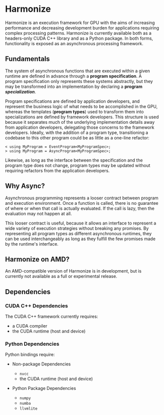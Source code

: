 # Harmonize

Harmonize is an execution framework for GPU with the aims of increasing performance and decreasing development burden for applications requiring complex processing patterns.
Harmonize is currently available both as a headers-only CUDA C++ library and as a Python package. In both forms, functionality is exposed as an asynchronous processing framework.

## Fundamentals

The system of asynchronous functions that are executed within a given runtime are defined in advance through a **program specification**.
A program specification only represents these systems abstractly, but they may be transformed into an implementation by declaring a **program** ***specialization***.

Program specifications are defined by application developers, and represent the business logic of what needs to be accomplished in the GPU, whereas the templates (**program types**) used to transform them into specializations are defined by framework developers.
This structure is used because it separates much of the underlying implementation details away from application developers, delegating those concerns to the framework developers.
Ideally, with the addition of a program type, transitioning a codebase to this other program could be as little as a one-line refactor:

```
< using MyProgram = EventProgram<MyProgramSpec>;
> using MyProgram = AsyncProgram<MyProgramSpec>;
```

Likewise, as long as the interface between the specification and the program type does not change, program types may be updated without requiring refactors from the application developers.

## Why Async?

Asynchronous programming represents a looser contract between program and execution environment.
Once a function is called, there is no guarantee of where or when that call is actually evaluated.
If the call is lazy, then the evaluation may not happen at all.

This looser contract is useful, because it allows an interface to represent a wide variety of execution strategies without breaking any promises.
By representing all program types as different asynchronous runtimes, they can be used interchangeably as long as they fulfill the few promises made by the runtime's interface.


## Harmonize on AMD?

An AMD-compatible version of Harmonize is in development, but is currently not available as a full or experimental release.


## Dependencies

### CUDA C++ Dependencies

The CUDA C++ framework currently requires:

- a CUDA compiler
- the CUDA runtime (host and device)



### Python Dependencies

Python bindings require:

- Non-package Dependencies
  - `nvcc`
  - the CUDA runtime (host and device)

- Python Package Dependencies
  - `numpy`
  - `numba`
  - `llvmlite`



